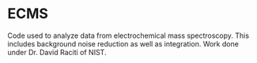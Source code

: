 # ECMS
Code used to analyze data from electrochemical mass spectroscopy.
This includes background noise reduction as well as integration.
Work done under Dr. David Raciti of NIST.
